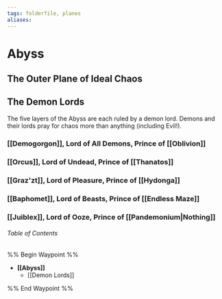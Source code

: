 ```yaml
---
tags: folderfile, planes
aliases:
---
```

# Abyss
## The Outer Plane of Ideal Chaos

## The Demon Lords
The five layers of the Abyss are each ruled by a demon lord. Demons and their lords pray for chaos more than anything (including Evil!).

### [[Demogorgon]], Lord of All Demons, Prince of [[Oblivion]]

### [[Orcus]], Lord of Undead, Prince of [[Thanatos]]

### [[Graz'zt]], Lord of Pleasure, Prince of [[Hydonga]]

### [[Baphomet]], Lord of Beasts, Prince of [[Endless Maze]]

### [[Juiblex]], Lord of Ooze, Prince of [[Pandemonium|Nothing]]

###### Table of Contents
%% Begin Waypoint %%
- **[[Abyss]]**
	- [[Demon Lords]]

%% End Waypoint %%